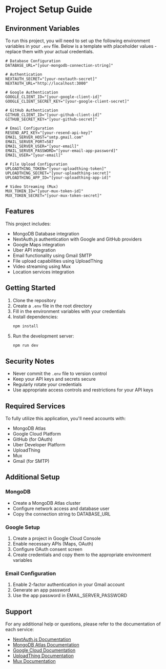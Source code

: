 # Project Setup Guide

## Environment Variables

To run this project, you will need to set up the following environment variables in your `.env` file. Below is a template with placeholder values - replace them with your actual credentials.

```env
# Database Configuration
DATABASE_URL="[your-mongodb-connection-string]"

# Authentication
NEXTAUTH_SECRET="[your-nextauth-secret]"
NEXTAUTH_URL="http://localhost:3000"

# Google Authentication
GOOGLE_CLIENT_ID="[your-google-client-id]"
GOOGLE_CLIENT_SECRET_KEY="[your-google-client-secret]"

# GitHub Authentication
GITHUB_CLIENT_ID="[your-github-client-id]"
GITHUB_SECRET_KEY="[your-github-secret]"

# Email Configuration
RESEND_API_KEY="[your-resend-api-key]"
EMAIL_SERVER_HOST="smtp.gmail.com"
EMAIL_SERVER_PORT=587
EMAIL_SERVER_USER="[your-email]"
EMAIL_SERVER_PASSWORD="[your-email-app-password]"
EMAIL_USER="[your-email]"

# File Upload Configuration
UPLOADTHING_TOKEN="[your-uploadthing-token]"
UPLOADTHING_SECRET="[your-uploadthing-secret]"
UPLOADTHING_APP_ID="[your-uploadthing-app-id]"

# Video Streaming (Mux)
MUX_TOKEN_ID="[your-mux-token-id]"
MUX_TOKEN_SECRET="[your-mux-token-secret]"
```

## Features

This project includes:
- MongoDB Database integration
- NextAuth.js authentication with Google and GitHub providers
- Google Maps integration
- Uber API integration
- Email functionality using Gmail SMTP
- File upload capabilities using UploadThing
- Video streaming using Mux
- Location services integration

## Getting Started

1. Clone the repository
2. Create a `.env` file in the root directory
3. Fill in the environment variables with your credentials
4. Install dependencies:
   ```bash
   npm install
   ```
5. Run the development server:
   ```bash
   npm run dev
   ```

## Security Notes

- Never commit the `.env` file to version control
- Keep your API keys and secrets secure
- Regularly rotate your credentials
- Use appropriate access controls and restrictions for your API keys

## Required Services

To fully utilize this application, you'll need accounts with:
- MongoDB Atlas
- Google Cloud Platform
- GitHub (for OAuth)
- Uber Developer Platform
- UploadThing
- Mux
- Gmail (for SMTP)

## Additional Setup

### MongoDB
- Create a MongoDB Atlas cluster
- Configure network access and database user
- Copy the connection string to DATABASE_URL

### Google Setup
1. Create a project in Google Cloud Console
2. Enable necessary APIs (Maps, OAuth)
3. Configure OAuth consent screen
4. Create credentials and copy them to the appropriate environment variables

### Email Configuration
1. Enable 2-factor authentication in your Gmail account
2. Generate an app password
3. Use the app password in EMAIL_SERVER_PASSWORD

## Support

For any additional help or questions, please refer to the documentation of each service:
- [NextAuth.js Documentation](https://next-auth.js.org/)
- [MongoDB Atlas Documentation](https://docs.atlas.mongodb.com/)
- [Google Cloud Documentation](https://cloud.google.com/docs)
- [UploadThing Documentation](https://uploadthing.com/docs)
- [Mux Documentation](https://docs.mux.com/)
